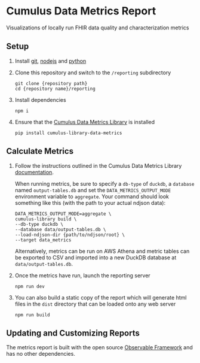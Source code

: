 # Cumulus Data Metrics Report

Visualizations of locally run FHIR data quality and characterization metrics

## Setup

1. Install [git](https://git-scm.com/downloads), [nodejs](https://nodejs.org) and [python](https://www.python.org/)

2. Clone this repository and switch to the `/reporting` subdirectory
    ```
    git clone {repository path}
    cd {repository name}/reporting
    ```

3. Install dependencies
    ```
    npm i
    ```

4. Ensure that the [Cumulus Data Metrics Library](https://github.com/smart-on-fhir/cumulus-library-data-metrics) is installed
    ```
    pip install cumulus-library-data-metrics
    ```


## Calculate Metrics

1. Follow the instructions outlined in the Cumulus Data Metrics Library [documentation](https://github.com/smart-on-fhir/cumulus-library-data-metrics). 

    When running metrics, be sure to specify a `db-type` of `duckdb`, a `database` named `output-tables.db` and set the `DATA_METRICS_OUTPUT_MODE` environment variable to `aggregate`. Your command should look something like this (with the path to your actual ndjson data):
    ```
    DATA_METRICS_OUTPUT_MODE=aggregate \
    cumulus-library build \
    --db-type duckdb \
    --database data/output-tables.db \
    --load-ndjson-dir {path/to/ndjson/root} \
    --target data_metrics
    ```

    Alternatively, metrics can be run on AWS Athena and metric tables can be exported to CSV and imported into a new DuckDB database at `data/output-tables.db`.

2. Once the metrics have run, launch the reporting server
    ```
    npm run dev
    ```

3. You can also build a static copy of the report which will generate html files in the `dist` directory that can be loaded onto any web server
    ```
    npm run build
    ```

## Updating and Customizing Reports

The metrics report is built with the open source [Observable Framework](https://observablehq.com/framework/getting-started) and has no other dependencies.